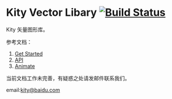 Kity Vector Libary [![Build Status](https://travis-ci.org/fex-team/kity.svg?branch=dev)](https://travis-ci.org/fex-team/kity)
=======

Kity 矢量图形库。

参考文档：

1. [Get Started](doc/Get%20Started.md)
2. [API](doc/API.md)
3. [Animate](doc/Animate%20API.md)

当前文档工作未完善，有疑惑之处请发邮件联系我们。

email:kity@baidu.com